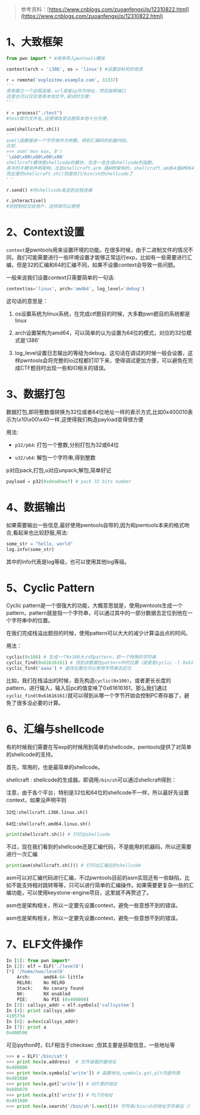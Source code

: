 > 参考资料：[https://www.cnblogs.com/zuoanfengxi/p/12310822.html](https://www.cnblogs.com/zuoanfengxi/p/12310822.html)
>

# 1、大致框架
```python
from pwn import * #用来导入pwntools模块
```

```python
context(arch = 'i386', os = 'linux') #设置目标机的信息
```

```python
r = remote('exploitme.example.com', 31337)
'''
用来建立一个远程连接，url或者ip作为地址，然后指明端口
这里也可以仅仅使用本地文件,调试时方便:
'''
```

```python
r = process("./test")
#test即为文件名,这使得改变远程和本地十分方便.
```

```python
asm(shellcraft.sh())
'''
asm()函数接收一个字符串作为参数，得到汇编码的机器代码。
比如
>>> asm('mov eax, 0')
'\xb8\x00\x00\x00\x00'
shellcraft模块是shellcode的模块，包含一些生成shellcode的函数。
其中的子模块声明架构，比如shellcraft.arm 是ARM架构的，shellcraft.amd64是AMD64架构，shellcraft.i386是Intel 80386架构的，以及有一个shellcraft.common是所有架构通用的。
而这里的shellcraft.sh()则是执行/bin/sh的shellcode了
'''
```

```python
r.send() #将shellcode发送到远程连接
```

```python
r.interactive()
#将控制权交给用户，这样就可以使用
```

# 2、Context设置
`context`是pwntools用来设置环境的功能。在很多时候，由于二进制文件的情况不同，我们可能需要进行一些环境设置才能够正常运行exp，比如有一些需要进行汇编，但是32的汇编和64的汇编不同，如果不设置context会导致一些问题。

一般来说我们设置context只需要简单的一句话:

```python
context(os='linux', arch='amd64', log_level='debug')
```

这句话的意思是：

1. os设置系统为linux系统，在完成ctf题目的时候，大多数pwn题目的系统都是linux

2. arch设置架构为amd64，可以简单的认为设置为64位的模式，对应的32位模式是’i386’

3. log_level设置日志输出的等级为debug，这句话在调试的时候一般会设置，这样pwntools会将完整的io过程都打印下来，使得调试更加方便，可以避免在完成CTF题目时出现一些和IO相关的错误。

# 3、数据打包
数据打包,即将整数值转换为32位或者64位地址一样的表示方式,比如0x400010表示为\x10\x00\x40一样,这使得我们构造payload变得很方便

用法:

* `p32/p64`: 打包一个整数,分别打包为32或64位

* `u32/u64`: 解包一个字符串,得到整数

p对应pack,打包,u对应unpack,解包,简单好记

```python
payload = p32(0xdeadbeef) # pack 32 bits number
```

# 4、数据输出
如果需要输出一些信息,最好使用pwntools自带的,因为和pwntools本来的格式吻合,看起来也比较舒服,用法:

```python
some_str = "hello, world"
log.info(some_str)
```

其中的info代表是log等级，也可以使用其他log等级。

# 5、Cyclic Pattern
Cyclic pattern是一个很强大的功能，大概意思就是，使用pwntools生成一个pattern，pattern就是指一个字符串，可以通过其中的一部分数据去定位到他在一个字符串中的位置。

在我们完成栈溢出题目的时候，使用pattern可以大大的减少计算溢出点的时间。

用法：

```python
cyclic(0x100) # 生成一个0x100大小的pattern，即一个特殊的字符串
cyclic_find(0x61616161) # 找到该数据在pattern中的位置（或者是cyclic -l 0x61616161 ）
cyclic_find('aaaa') # 查找位置也可以使用字符串去定位
```

比如，我们在栈溢出的时候，首先构造`cyclic(0x100)`，或者更长长度的pattern，进行输入，输入后pc的值变味了0x61616161，那么我们通过`cyclic_find(0x61616161)`就可以得到从哪一个字节开始会控制PC寄存器了，避免了很多没必要的计算。

# 6、汇编与shellcode
有的时候我们需要在写exp的时候用到简单的shellcode，pwntools提供了对简单的shellcode的支持。

首先，常用的，也是最简单的shellcode。

shellcraft : shellcode的生成器。即调用`/bin/sh`可以通过shellcraft得到：

注意，由于各个平台，特别是32位和64位的shellcode不一样，所以最好先设置context，如果没声明平则

`32位:shellcraft.i386.linux.sh()`

`64位:shellcraft.amd64.linux.sh()`

```python
print(shellcraft.sh()) # 打印出shellcode
```

不过，现在我们看到的shellcode还是汇编代码，不是能用的机器码，所以还需要进行一次汇编

```python
print(asm(shellcraft.sh())) # 打印出汇编后的shellcode
```

asm可以对汇编代码进行汇编，不过pwntools目前的asm实现还有一些缺陷，比如不能支持相对跳转等等，只可以进行简单的汇编操作。如果需要更复杂一些的汇编功能，可以使用keystone-engine项目，这里就不再赘述了。

asm也是架构相关，所以一定要先设置context，避免一些意想不到的错误。

asm也是架构相关，所以一定要先设置context，避免一些意想不到的错误。

# 7、ELF文件操作
```python
In [1]: from pwn import*
In [2]: elf = ELF('./level0')
[*] '/home/nuo/level0'
    Arch:     amd64-64-little
    RELRO:    No RELRO
    Stack:    No canary found
    NX:       NX enabled
    PIE:      No PIE (0x400000)
In [3]: callsys_addr = elf.symbols['callsystem']
In [4]: print callsys_addr
4195734
In [6]: a=hex(callsys_addr)
In [7]: print a
0x400596
```

可见ipython时，ELF相当于checksec ,但其主要是获取信息，一些地址等

```python
>>> e = ELF('/bin/cat')
>>> print hex(e.address)  # 文件装载的基地址
0x400000
>>> print hex(e.symbols['write']) # 函数地址,symbols,got,plt均是列表
0x401680
>>> print hex(e.got['write']) # GOT表的地址
0x60b070
>>> print hex(e.plt['write']) # PLT的地址
0x401680
>>> print hex(e.search('/bin/sh').next())# 字符串/bin/sh的地址字符串加（）
```



